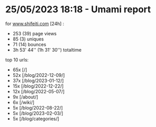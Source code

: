 # 25/05/2023 18:18 - Umami report
for www.shifeiti.com [24h] :

 - 253 (39) page views
 - 85 (3) uniques
 - 71 (14) bounces
 - 3h 53' 44'' (1h 31' 30'') totaltime


top 10 urls:
 - 65x [/]
 - 52x [/blog/2022-12-09/]
 - 37x [/blog/2023-01-12/]
 - 15x [/blog/2022-12-22/]
 - 12x [/blog/2022-05-07/]
 - 9x [/about/]
 - 6x [/wiki/]
 - 5x [/blog/2022-08-22/]
 - 5x [/blog/2023-02-03/]
 - 5x [/blog/categories/]


